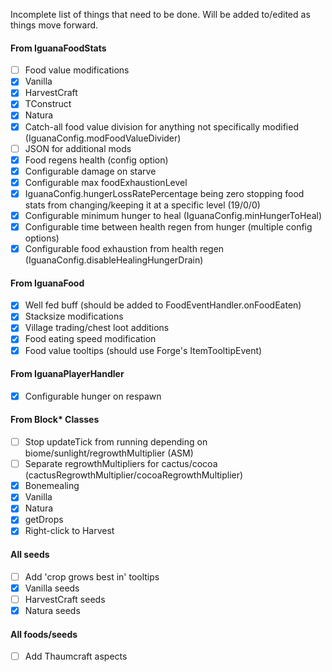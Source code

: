 Incomplete list of things that need to be done. Will be added to/edited as things move forward.

#### From IguanaFoodStats
- [ ] Food value modifications
 - [x] Vanilla
 - [x] HarvestCraft
 - [x] TConstruct
 - [x] Natura
 - [x] Catch-all food value division for anything not specifically modified (IguanaConfig.modFoodValueDivider)
 - [ ] JSON for additional mods
- [x] Food regens health (config option)
- [x] Configurable damage on starve
- [x] Configurable max foodExhaustionLevel
- [x] IguanaConfig.hungerLossRatePercentage being zero stopping food stats from changing/keeping it at a specific level (19/0/0)
- [x] Configurable minimum hunger to heal (IguanaConfig.minHungerToHeal)
- [x] Configurable time between health regen from hunger (multiple config options)
- [x] Configurable food exhaustion from health regen (IguanaConfig.disableHealingHungerDrain)

#### From IguanaFood
- [x] Well fed buff (should be added to FoodEventHandler.onFoodEaten)
- [x] Stacksize modifications
- [x] Village trading/chest loot additions
- [x] Food eating speed modification
- [x] Food value tooltips (should use Forge's ItemTooltipEvent)

#### From IguanaPlayerHandler
- [x] Configurable hunger on respawn

#### From Block* Classes
- [ ] Stop updateTick from running depending on biome/sunlight/regrowthMultiplier (ASM)
 - [ ] Separate regrowthMultipliers for cactus/cocoa (cactusRegrowthMultiplier/cocoaRegrowthMultiplier)
- [x] Bonemealing
 - [x] Vanilla
 - [x] Natura
- [x] getDrops
- [x] Right-click to Harvest

#### All seeds
- [ ] Add 'crop grows best in' tooltips
 - [x] Vanilla seeds
 - [ ] HarvestCraft seeds
 - [x] Natura seeds

#### All foods/seeds
- [ ] Add Thaumcraft aspects
